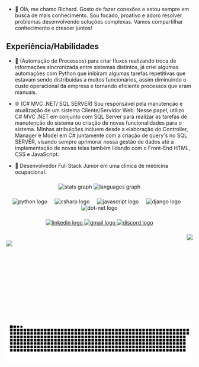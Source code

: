 - 🧛 Olá, me chamo Richard. Gosto de fazer conexões e estou sempre em busca de mais conhecimento. Sou focado, proativo e adoro resolver problemas desenvolvendo soluções complexas. Vamos compartilhar conhecimento e crescer juntos!


## Experiência/Habilidades
- 🤖 (Automação de Processos) para criar fluxos realizando troca de informações sincronizada entre sistemas distintos, já criei algumas automações com Python que inibiram algumas tarefas repetitivas que estavam sendo distribuídas a muitos funcionários, assim diminuindo o custo operacional da empresa e tornando eficiente processos que eram manuais.
- 🌐 (C# MVC .NET/ SQL SERVER) Sou responsável pela manutenção e atualização de um sistema Cliente/Servidor Web. Nesse papel, utilizo C# MVC .NET em conjunto com SQL Server para realizar as tarefas de manutenção do sistema ou criação de novas funcionalidades para o sistema. Minhas atribuições incluem desde a elaboração do Controller, Manager e Model em C# juntamente com a criação de query's no SQL SERVER, visando sempre aprimorar nossa gestão de dados até a implementação de novas telas também lidando com o Front-End HTML, CSS e JavaScript.

- 💼 Desenvolvedor Full Stack Júnior em uma clinica de medicina ocupacional.

###

<div align="center">
  <img src="https://github-readme-stats.vercel.app/api?username=richardamaral&hide_title=true&hide_rank=true&show_icons=true&include_all_commits=true&count_private=true&disable_animations=false&theme=chartreuse-dark&locale=en&hide_border=true&order=1" height="150" alt="stats graph"  />
  <img src="https://github-readme-stats.vercel.app/api/top-langs?username=richardamaral&locale=en&hide_title=true&layout=compact&card_width=320&langs_count=5&theme=chartreuse-dark&hide_border=true&order=2" height="150" alt="languages graph"  />
</div>

###

<div align="center">
  <img src="https://cdn.jsdelivr.net/gh/devicons/devicon/icons/python/python-original.svg" height="80" alt="python logo"  />
  <img width="12" />
  <img src="https://cdn.jsdelivr.net/gh/devicons/devicon/icons/csharp/csharp-original.svg" height="80" alt="csharp logo"  />
  <img width="12" />
  <img src="https://cdn.jsdelivr.net/gh/devicons/devicon/icons/javascript/javascript-original.svg" height="80" alt="javascript logo"  />
  <img width="12" />
  <img src="https://cdn.jsdelivr.net/gh/devicons/devicon/icons/django/django-plain.svg" height="80" alt="django logo"  />
  <img width="12" />
  <img src="https://skillicons.dev/icons?i=dotnet" height="80" alt="dot-net logo"  />
</div>

###

<div align="left">
</div>

###

<div align="center">
  <a href="https://www.linkedin.com/in/amaralrichard/" target="_blank">
    <img src="https://img.shields.io/static/v1?message=LinkedIn&logo=linkedin&label=&color=0077B5&logoColor=white&labelColor=&style=for-the-badge" height="40" alt="linkedin logo"  />
  </a>
  <a href="mailto:rickcreator156@gmail.com" target="_blank">
    <img src="https://img.shields.io/static/v1?message=Gmail&logo=gmail&label=&color=D14836&logoColor=white&labelColor=&style=for-the-badge" height="40" alt="gmail logo"  />
  </a>
  <a href="https://discordapp.com/users/901463690434445342" target="_blank">
    <img src="https://img.shields.io/static/v1?message=Discord&logo=discord&label=&color=7289DA&logoColor=white&labelColor=&style=for-the-badge" height="40" alt="discord logo"  />
  </a>
</div>

###

<img align="right" src="https://profile-counter.glitch.me/richardamaral/count.svg?"  />

###

<br clear="both">

<img align="left" height="220" src="https://media.giphy.com/media/v1.Y2lkPTc5MGI3NjExdmc4bG9yc21sMWx3MzVyczd6dWppbDdpajRkZm5zMG50cWJvb2NleiZlcD12MV9pbnRlcm5hbF9naWZfYnlfaWQmY3Q9Zw/n1dFDLwXu4Qkwy7OJ0/giphy.gif"  />

###

<img src="https://raw.githubusercontent.com/richardamaral/richardamaral/output/snake.svg" alt="Snake animation" />

###
